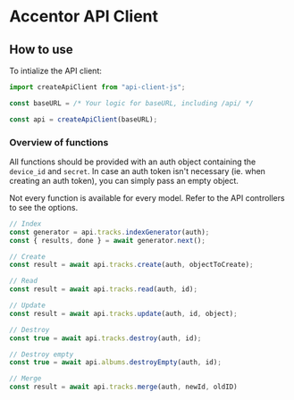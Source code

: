 # Accentor API Client

## How to use

To intialize the API client:
```js
import createApiClient from "api-client-js";

const baseURL = /* Your logic for baseURL, including /api/ */

const api = createApiClient(baseURL);
```

### Overview of functions
All functions should be provided with an auth object containing the `device_id` and `secret`. In case an auth token isn't necessary (ie. when creating an auth token), you can simply pass an empty object.

Not every function is available for every model. Refer to the API controllers to see the options.
```js
// Index
const generator = api.tracks.indexGenerator(auth);
const { results, done } = await generator.next();

// Create
const result = await api.tracks.create(auth, objectToCreate);

// Read
const result = await api.tracks.read(auth, id);

// Update
const result = await api.tracks.update(auth, id, object);

// Destroy
const true = await api.tracks.destroy(auth, id);

// Destroy empty
const true = await api.albums.destroyEmpty(auth, id);

// Merge
const result = await api.tracks.merge(auth, newId, oldID)
```
 